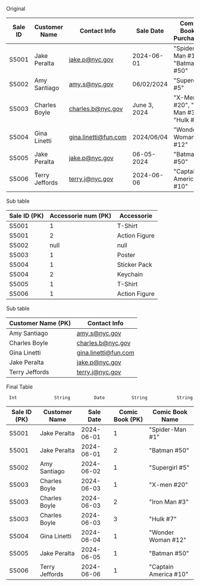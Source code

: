 Original 

| Sale ID | Customer Name  | Contact Info         | Sale Date    | Comic Books Purchased                 | Accessories            |
| ------- | -------------- | -------------------- | ------------ | ------------------------------------- | ---------------------- |
| S5001   | Jake Peralta   | jake.p@nyc.gov       | 2024-06-01   | "Spider-Man #1", "Batman #50"         | T-Shirt, Action Figure |
| S5002   | Amy Santiago   | amy.s@nyc.gov        | 06/02/2024   | "Supergirl #5"                        |                        |
| S5003   | Charles Boyle  | charles.b@nyc.gov    | June 3, 2024 | "X-Men #20", "Iron Man #3", "Hulk #7" | Poster                 |
| S5004   | Gina Linetti   | gina.linetti@fun.com | 2024/06/04   | "Wonder Woman #12"                    | Sticker Pack, Keychain |
| S5005   | Jake Peralta   | jake.p@nyc.gov       | 06-05-2024   | "Batman #50"                          | T-Shirt                |
| S5006   | Terry Jeffords | terry.j@nyc.gov      | 2024-06-06   | "Captain America #10"                 | Action Figure          |


Sub table

| Sale ID (PK) | Accessorie num (PK) | Accessorie    |
| ------------ | ------------------- | ------------- |
| S5001        | 1                   | T-Shirt       |
| S5001        | 2                   | Action Figure |
| S5002        | null                | null          |
| S5003        | 1                   | Poster        |
| S5004        | 1                   | Sticker Pack  |
| S5004        | 2                   | Keychain      |
| S5005        | 1                   | T-Shirt       |
| S5006        | 1                   | Action Figure |

Sub table

| Customer Name (PK) | Contact Info         |
| ------------------ | -------------------- |
| Amy Santiago       | amy.s@nyc.gov        |
| Charles Boyle      | charles.b@nyc.gov    |
| Gina Linetti       | gina.linetti@fun.com |
| Jake Peralta       | jake.p@nyc.gov       |
| Terry Jeffords     | terry.j@nyc.gov      |

Final Table

     Int              String         Date          String           String
| Sale ID (PK) | Customer Name  | Sale Date  | Comic Book (PK) | Comic Book Name       |
| ------------ | -------------- | ---------- | --------------- | --------------------- |
| S5001        | Jake Peralta   | 2024-06-01 | 1               | "Spider-Man #1"       |
| 55001        | Jake Peralta   | 2024-06-01 | 2               | "Batman #50"          |
| S5002        | Amy Santiago   | 2024-06-02 | 1               | "Supergirl #5"        |
| S5003        | Charles Boyle  | 2024-06-03 | 1               | "X-men #20"           |
| S5003        | Charles Boyle  | 2024-06-03 | 2               | "Iron Man #3"         |
| S5003        | Charles Boyle  | 2024-06-03 | 3               | "Hulk #7"             |
| S5004        | Gina Linetti   | 2024-06-04 | 1               | "Wonder Woman #12"    |
| S5005        | Jake Peralta   | 2024-06-05 | 1               | "Batman #50"          |
| S5006        | Terry Jeffords | 2024-06-06 | 1               | "Captain America #10" |
    

